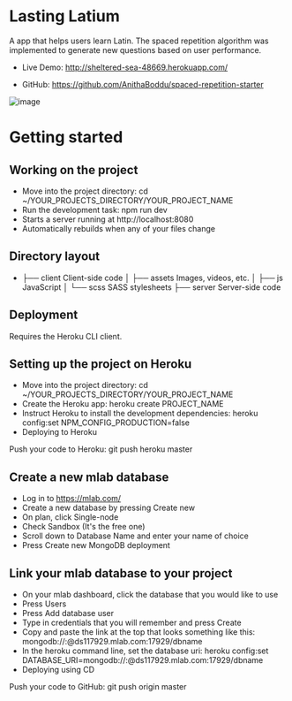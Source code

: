 # Lasting Latium

A app that helps users learn Latin. 
The spaced repetition algorithm was implemented to generate new questions based on user performance.

 - Live Demo: http://sheltered-sea-48669.herokuapp.com/
 
 - GitHub: https://github.com/AnithaBoddu/spaced-repetition-starter


![image](https://cloud.githubusercontent.com/assets/23091119/25097644/3d3b928e-235a-11e7-93af-6a71c72d3a90.png)



# Getting started

 ## Working on the project

- Move into the project directory: cd ~/YOUR_PROJECTS_DIRECTORY/YOUR_PROJECT_NAME
- Run the development task: npm run dev
- Starts a server running at http://localhost:8080
- Automatically rebuilds when any of your files change

## Directory layout

* ├── client      Client-side code
│   ├── assets  Images, videos, etc.
│   ├── js      JavaScript
│   └── scss    SASS stylesheets
├── server      Server-side code


## Deployment

Requires the Heroku CLI client.

## Setting up the project on Heroku

- Move into the project directory: cd ~/YOUR_PROJECTS_DIRECTORY/YOUR_PROJECT_NAME
- Create the Heroku app: heroku create PROJECT_NAME
- Instruct Heroku to install the development dependencies: heroku config:set NPM_CONFIG_PRODUCTION=false
- Deploying to Heroku

Push your code to Heroku: git push heroku master

## Create a new mlab database

- Log in to https://mlab.com/
- Create a new database by pressing Create new
- On plan, click Single-node
- Check Sandbox (It's the free one)
- Scroll down to Database Name and enter your name of choice
- Press Create new MongoDB deployment

## Link your mlab database to your project

- On your mlab dashboard, click the database that you would like to use
- Press Users
- Press Add database user
- Type in credentials that you will remember and press Create
- Copy and paste the link at the top that looks something like this: mongodb://:@ds117929.mlab.com:17929/dbname
- In the heroku command line, set the database uri: heroku config:set DATABASE_URI=mongodb://:@ds117929.mlab.com:17929/dbname
- Deploying using CD

Push your code to GitHub: git push origin master
